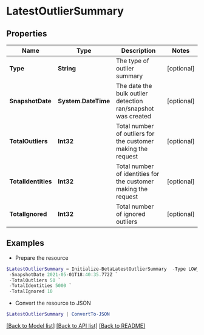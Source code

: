 # LatestOutlierSummary
## Properties

Name | Type | Description | Notes
------------ | ------------- | ------------- | -------------
**Type** | **String** | The type of outlier summary | [optional] 
**SnapshotDate** | **System.DateTime** | The date the bulk outlier detection ran/snapshot was created | [optional] 
**TotalOutliers** | **Int32** | Total number of outliers for the customer making the request | [optional] 
**TotalIdentities** | **Int32** | Total number of identities for the customer making the request | [optional] 
**TotalIgnored** | **Int32** | Total number of ignored outliers | [optional] 

## Examples

- Prepare the resource
```powershell
$LatestOutlierSummary = Initialize-BetaLatestOutlierSummary  -Type LOW_SIMILARITY `
 -SnapshotDate 2021-05-01T18:40:35.772Z `
 -TotalOutliers 50 `
 -TotalIdentities 5000 `
 -TotalIgnored 10
```

- Convert the resource to JSON
```powershell
$LatestOutlierSummary | ConvertTo-JSON
```

[[Back to Model list]](../README.md#documentation-for-models) [[Back to API list]](../README.md#documentation-for-api-endpoints) [[Back to README]](../README.md)


